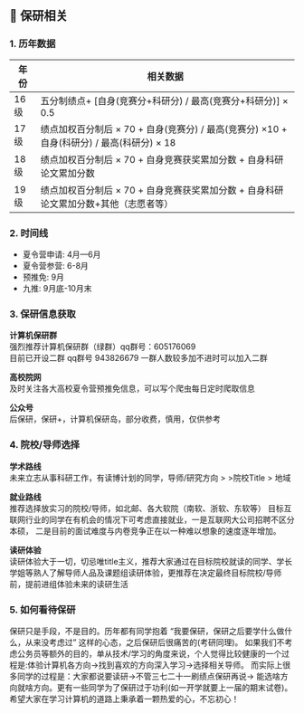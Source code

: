 <br>

## 📒 保研相关

### 1. 历年数据

| 年份  | 相关数据                                                           |
|-----|----------------------------------------------------------------|
| 16级 | 五分制绩点+ [自身(竞赛分+科研分) / 最高(竞赛分+科研分)] × 0.5                       |
| 17级 | 绩点加权百分制后 × 70 + 自身(竞赛分) / 最高(竞赛分) ×10 + 自身(科研分) / 最高(科研分) × 18 |
| 18级 | 绩点加权百分制后 × 70 + 自身竞赛获奖累加分数 + 自身科研论文累加分数                        |
| 19级 | 绩点加权百分制后 × 70 + 自身竞赛获奖累加分数 + 自身科研论文累加分数+其他（志愿者等）               |

### 2. 时间线

+ 夏令营申请: 4月—6月
+ 夏令营参营: 6-8月
+ 预推免: 9月
+ 九推: 9月底-10月末

### 3. 保研信息获取

**计算机保研群**  
强烈推荐计算机保研群（绿群）qq群号：605176069  
目前已开设二群 qq群号 943826679 一群人数较多加不进时可以加入二群

**高校院网**  
及时关注各大高校夏令营预推免信息，可以写个爬虫每日定时爬取信息

**公众号**  
后保研，保研+，计算机保研岛，部分收费，慎用，仅供参考

### 4. 院校/导师选择

**学术路线**  
未来立志从事科研工作，有读博计划的同学，导师/研究方向 > >院校Title > 地域

**就业路线**    
推荐选择放实习的院校/导师，如北邮、各大软院（南软、浙软、东软等）
目标互联网行业的同学在有机会的情况下可考虑直接就业，一是互联网大公司招聘不区分本硕，
二是目前的面试难度与内卷竞争正在以一种难以想象的速度逐年增加。

**读研体验**	  
读研体验大于一切，切忌唯title主义，推荐大家通过在目标院校就读的同学、学长学姐等熟人了解导师人品及课题组读研体验，更推荐在决定最终目标院校/导师前，提前进组体验未来的读研生活

### 5. 如何看待保研

保研只是手段，不是目的。历年都有同学抱着 “我要保研，保研之后要学什么做什么，从来没考虑过” 这样的心态，之后保研后很痛苦的(考研同理)。
如果我们不考虑公务员等额外的目的，单从技术/学习的角度来说，个人觉得比较健康的一个过程是:体验计算机各方向->找到喜欢的方向深入学习->选择相关导师。 而实际上很多同学的过程是：大家都说要读研->不管三七二十一刷绩点保研再说->
能选啥方向就啥方向。更有一些同学为了保研过于功利(如一开学就要上一届的期末试卷)。
希望大家在学习计算机的道路上秉承着一颗热爱的心，不忘初心！

